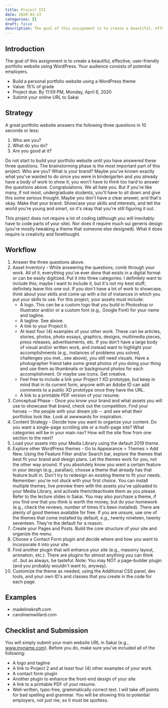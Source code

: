 ```yaml
---
title: Project III
date: 2020-03-23
categories: []
draft: false
description: The goal of this assignment is to create a beautiful, effective, user-friendly portfolio website using WordPress. Your audience consists of potential employers.
---
```


## Introduction

The goal of this assignment is to create a beautiful, effective, user-friendly portfolio website using WordPress. Your audience consists of potential employers.

- Build a personal portfolio website using a WordPress theme
- Value: 15% of grade
- Project due: By 11:59 PM, Monday, April 6, 2020
- Submit your online URL to Sakai

## Strategy

A great portfolio website answers the following three questions in 10 seconds or less:

1. Who are you?
2. What do you do?
3. Are you good at it?

Do not start to build your portfolio website until you have answered these three questions. The brainstorming phase is the most important part of this project. Who are you? What is your brand? Maybe you've known exactly what you've wanted to do since you were in kindergarten and you already have a body of work to show it; you won't have to think too hard to answer the questions above. Congratulations. We all hate you. But if you're like many, if not most, undergraduate students, you'll have to sit down and give this some serious thought. Maybe you don't have a clear answer, and that's okay. Make that your brand. Showcase your skills and interests, and tell the world you're young and smart, so it's okay that you're still figuring it out.

This project does not require a lot of coding (although you will inevitably have to code parts of your site). Nor does it require much sui generis design (you're mostly tweaking a theme that someone else designed). What it does require is creativity and forethought.

## Workflow

1. Answer the three questions above.
2. Asset Inventory - While answering the questions, comb through your work. All of it, everything you've ever done that exists in a digital format or can be easily digitized. Put it into three categories: I definitely want to include this; maybe I want to include it, but it's not my best stuff; definitely leave this one out. If you don't have a lot of work to showcase, think about your skills and come up with a list of instances in which you put your skills to use. For this project, your assets must include:
   - A logo. This can be a custom logo that you build in Photoshop or Illustrator and/or or a custom font (e.g., Google Font) for your name and tagline.
   - A tagline. See above.
   - A link to your Project II.
   - At least four (4) examples of your other work. These can be articles, stories, photos, photo essays, graphics, designs, multimedia pieces, press releases, advertisements, etc. If you don't have a large body of visual and/or written work, and instead want to highlight your accomplishments (e.g., instances of problems you solved, challenges you met...see above), you still need visuals. Have a photographer friend take some great photos of you doing your thing and use them as thumbnails or background photos for each accomplishment. Or maybe use icons. Get creative. 
   - Feel free to include a link your Project 1 XD prototype, but keep in mind that in its current form, anyone with an Adobe ID can add comments to a public XD prototype once they have the URL.
   - A link to a printable PDF version of your resume. 
3. Conceptual Phase - Once you know your brand and what assets you will use to showcase that brand, check out the competition. Find your heroes -- the people with your dream job -- and see what their portfolios look like. Look at awwwards for inspiration.
4. Content Strategy - Decide how you want to organize your content. Do you want a single-page scrolling site or a multi-page site? What categories will be in your main nav? How will the site flow from one section to the next?
5. Load your assets into your Media Library using the default 2019 theme.
6. Explore other WordPress themes - Go to Appearance > Themes > Add New. Using the Feature Filter and/or Search bar, explore the themes that best fit your brand and design plans. Let the themes work for you, not the other way around. If you absolutely know you want a certain feature in your design (e.g., parallax), choose a theme that already has that feature built in. Don't try to redesign an existing theme to fit your needs. Remember: you're not stuck with your first choice. You can install multiple themes, live preview them with the assets you've uploaded to your Media Library, and activate them/deactivate them as you please. Refer to the lecture slides in Sakai. You may also purchase a theme, if you find one that you think is worth the money, but do your homework (e.g., check the reviews, number of times it's been installed). There are plenty of good themes available for free. If you are unsure, use one of the themes that come installed by default, e.g., twenty nineteen, twenty seventeen. They're the default for a reason.
7. Create your Pages and Posts. Build the core structure of your site and organize the menu.
8. Choose a Contact Form plugin and decide where and how you want to incorporate it into your site.
9. Find another plugin that will enhance your site (e.g., masonry layout, animation, etc.). There are plugins for almost anything you can think of...but as always, be tasteful. Note: You may NOT a page-builder plugin (and you probably wouldn't want to, anyway).
10. Customize the theme as needed, using the Additional CSS panel, dev tools, and your own ID's and classes that you create in the code for each page.

## Examples

- madelinekraft.com
- carolinemwillard.com

## Checklist and Submission

You will simply submit your main website URL in Sakai (e.g., www.myname.com). Before you do, make sure you've included all of the following:

- A logo and tagline
- A link to Project 2 and at least four (4) other examples of your work.
- A contact form plugin
- Another plugin to enhance the front-end design of your site
- A link to a printable PDF of your resume.
- Well-written, typo-free, grammatically correct text. I will take off points for bad spelling and grammar. You will be showing this to potential employers, not just me, so it must be spotless.
